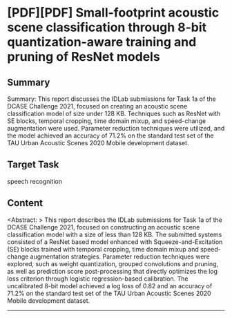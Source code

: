 # [PDF][PDF] Small-footprint acoustic scene classification through 8-bit quantization-aware training and pruning of ResNet models

## Summary

Summary: This report discusses the IDLab submissions for Task 1a of the DCASE Challenge 2021, focused on creating an acoustic scene classification model of size under 128 KB. Techniques such as ResNet with SE blocks, temporal cropping, time domain mixup, and speed-change augmentation were used. Parameter reduction techniques were utilized, and the model achieved an accuracy of 71.2% on the standard test set of the TAU Urban Acoustic Scenes 2020 Mobile development dataset.


## Target Task

speech recognition

## Content

<Abstract: >
This report describes the IDLab submissions for Task 1a of the DCASE Challenge 2021, focused on constructing an acoustic scene classification model with a size of less than 128 KB. The submitted systems consisted of a ResNet based model enhanced with Squeeze-and-Excitation (SE) blocks trained with temporal cropping, time domain mixup and speed-change augmentation strategies. Parameter reduction techniques were explored, such as weight quantization, grouped convolutions and pruning, as well as prediction score post-processing that directly optimizes the log loss criterion through logistic regression-based calibration. The uncalibrated 8-bit model achieved a log loss of 0.82 and an accuracy of 71.2% on the standard test set of the TAU Urban Acoustic Scenes 2020 Mobile development dataset.



---

